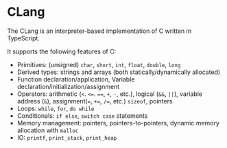 <h1>CLang</h1>

The CLang is an interpreter-based implementation of C written in TypeScript. 

It supports the following features of C:
- Primitives: (unsigned) `char`, `short`, `int`, `float`, `double`, `long`
- Derived types: strings and arrays (both statically/dynamically allocated)
- Function declaration/application, Variable declaration/initialization/assignment
- Operators: arithmetic (`<`. `<=`. `==`, `+`, `-`, etc.), logical (`&&`, `||`), variable address (`&`), assignment(`=`, `+=`, `/=`, etc.) `sizeof`, pointers
- Loops: `while`, `for`, `do while`
- Conditionals: `if else`, `switch case` statements
- Memory management: pointers, pointers-to-pointers, dynamic memory allocation with `malloc` 
- IO: `printf`, `print_stack`, `print_heap`
